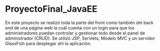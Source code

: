# ProyectoFinal_JavaEE
En este proyecto se realizó toda la parte del front como también del back end de una página web la cuál cuenta con un login para que los administradores puedan controlar y gestionar todo desde el panel de administrador (CRUD).
Se utilizó JSP, Servlets, Modelo MVC y un servidor GlassFish para desplegar ahí la aplicación.
